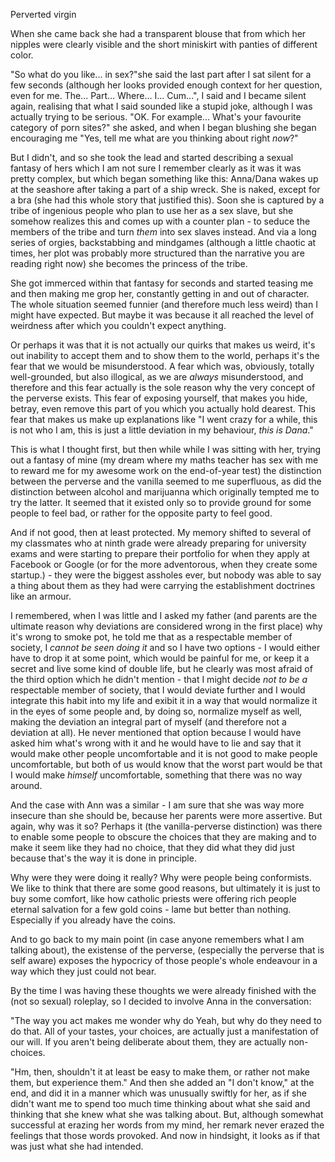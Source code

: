 Perverted virgin

When she came back she had a transparent blouse that from which her nipples were clearly visible and the short miniskirt with panties of different color.

<span class="voice-anna">"So what do you like... in sex?"</span>she said the last part after I sat silent for a few seconds (although her looks provided enough context for her question, even for me. <span class="voice-maxim">The... Part... Where... I... Cum..."</span>, I said and I became silent again, realising that what I said sounded like a stupid joke, although I was actually trying to be serious. <span class="voice-anna">"OK. For example... What's your favourite category of porn sites?"</span> she asked, and when I began blushing she began encouraging me "Yes, tell me what are you thinking about right *now*?"

But I didn't, and so she took the lead and started describing a sexual fantasy of hers which I am not sure I remember clearly as it was it was pretty complex, but which began something like this: Anna/Dana wakes up at the seashore after taking a part of a ship wreck. She is naked, except for a bra (she had this whole story that justified this). Soon she is captured by a tribe of ingenious people who plan to use her as a sex slave, but she somehow realizes this and comes up with a counter plan - to seduce the members of the tribe and turn *them* into sex slaves instead. And via a long series of orgies, backstabbing and mindgames (although a little chaotic at times, her plot was probably more structured than the narrative you are reading right now) she becomes the princess of the tribe.

She got immerced within that fantasy for seconds and started teasing me and then making me grop her, constantly getting in and out of character. The whole situation seemed funnier (and therefore much less weird) than I might have expected. But maybe it was because it all reached the level of weirdness after which you couldn't expect anything.

Or perhaps it was that it is not actually our quirks that makes us weird, it's out inability to accept them and to show them to the world, perhaps it's the fear that we would be misunderstood. A fear which was, obviously, totally well-grounded, but also illogical, as we are *always* misunderstood, and therefore and this fear actually is the sole reason why the very concept of the perverse exists. This fear of exposing yourself, that makes you hide, betray, even remove this part of you which you actually hold dearest. This fear that makes us make up explanations like "I went crazy for a while, this is not who I am, this is just a little deviation in my behaviour, *this is Dana*."

This is what I thought first, but then while while I was sitting with her, trying out a fantasy of mine (my dream where my maths teacher has sex with me to reward me for my awesome work on the end-of-year test) the distinction between the perverse and the vanilla seemed to me superfluous, as did the distinction between alcohol and marijuanna which originally tempted me to try the latter. It seemed that it existed only so to provide ground for some people to feel bad, or rather for the opposite party to feel good.

And if not good, then at least protected. My memory shifted to several of my classmates who at ninth grade were already preparing for university exams and were starting to prepare their portfolio for when they apply at Facebook or Google (or for the more adventorous, when they create some startup.) - they were the biggest assholes ever, but nobody was able to say a thing about them as they had were carrying the establishment doctrines like an armour. 

I remembered, when I was little and I asked my father (and parents are the ultimate reason why deviations are considered wrong in the first place) why it's wrong to smoke pot, he told me that as a respectable member of society, I *cannot be seen doing it* and so I have two options - I would either have to drop it at some point, which would be painful for me, or keep it a secret and live some kind of double life, but he clearly was most afraid of the third option which he didn't mention - that I might decide *not to be a* respectable member of society, that I would deviate further and I would integrate this habit into my life and exibit it in a way that would normalize it in the eyes of some people and, by doing so, normalize myself as well, making the deviation an integral part of myself (and therefore not a deviation at all). He never mentioned that option because I would have asked him what's wrong with it and he would have to lie and say that it would make other people uncomfortable and it is not good to make people uncomfortable, but both of us would know that the worst part would be that I would make *himself* uncomfortable, something that there was no way around. 

And the case with Ann was a similar - I am sure that she was way more insecure than she should be, because her parents were more assertive. But again, why was it so? Perhaps it (the vanilla-perverse distinction) was there to enable some people to obscure the choices that they are making and to make it seem like they had no choice, that they did what they did just because that's the way it is done in principle. 

Why were they were doing it really? Why were people being conformists. We like to think that there are some good reasons, but ultimately it is just to buy some comfort, like how catholic priests were offering rich people eternal salvation for a few gold coins - lame but better than nothing. Especially if you already have the coins. 

And to go back to my main point (in case anyone remembers what I am talking about), the existense of the perverse, (especially the perverse that is self aware) exposes the hypocricy of those people's whole endeavour in a way which they just could not bear. 

By the time I was having these thoughts we were already finished with the (not so sexual) roleplay, so I decided to involve Anna in the conversation:

"The way you act makes me wonder why do Yeah, but why do they need to do that. All of your tastes, your choices, are actually just a manifestation of our will. If you aren't being deliberate about them, they are actually non-choices.

"Hm, then, shouldn't it at least be easy to make them, or rather not make them, but experience them." And then she added an "I don't know," at the end, and did it in a manner which was unusually swiftly for her, as if she didn't want me to spend too much time thinking about what she said and thinking that she knew what she was talking about. But, although somewhat successful at erazing her words from my mind, her remark never erazed the feelings that those words provoked. And now in hindsight, it looks as if that was just what she had intended.
